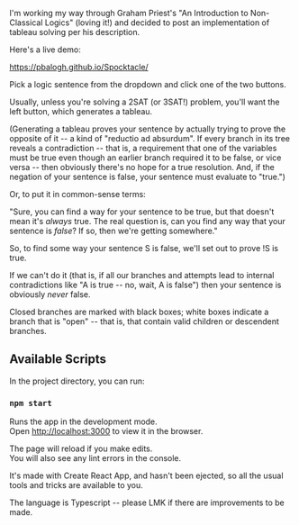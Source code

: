  I'm working my way through Graham Priest's "An Introduction to Non-Classical Logics" (loving it!) and decided to post an implementation of tableau solving per his description.

Here's a live demo:

https://pbalogh.github.io/Spocktacle/

Pick a logic sentence from the dropdown and click one of the two buttons. 

Usually, unless you're solving a 2SAT (or 3SAT!) problem, you'll want the left button, which generates a tableau. 

(Generating a tableau proves your sentence by actually trying to prove the opposite of it -- a kind of "reductio ad absurdum". If every branch in its tree reveals a contradiction -- that is, a requirement that one of the variables must be true even though an earlier branch required it to be false, or vice versa -- then obviously there's no hope for a true resolution. And, if the negation of your sentence is false, your sentence must evaluate to "true.")

Or, to put it in common-sense terms:

"Sure, you can find a way for your sentence to be true, but that doesn't mean it's *always* true. The real question is, can you find any way that your sentence is *false*? If so, then we're getting somewhere."

So, to find some way your sentence S is false, we'll set out to prove !S is true.

If we can't do it (that is, if all our branches and attempts lead to internal contradictions like "A is true -- no, wait, A is false") then your sentence is obviously *never* false.

Closed branches are marked with black boxes; white boxes indicate a branch that is "open" -- that is, that contain valid children or descendent branches.

## Available Scripts

In the project directory, you can run:

### `npm start`

Runs the app in the development mode.<br>
Open [http://localhost:3000](http://localhost:3000) to view it in the browser.

The page will reload if you make edits.<br>
You will also see any lint errors in the console.

It's made with Create React App, and hasn't been ejected, so all the usual tools and tricks are available to you.

The language is Typescript -- please LMK if there are improvements to be made.

